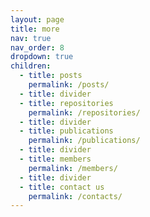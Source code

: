 ```yaml
---
layout: page
title: more
nav: true
nav_order: 8
dropdown: true
children:
  - title: posts
    permalink: /posts/
  - title: divider
  - title: repositories
    permalink: /repositories/
  - title: divider
  - title: publications
    permalink: /publications/
  - title: divider
  - title: members
    permalink: /members/
  - title: divider
  - title: contact us
    permalink: /contacts/
---
```

